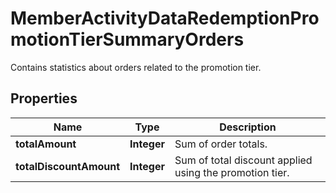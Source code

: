 

# MemberActivityDataRedemptionPromotionTierSummaryOrders

Contains statistics about orders related to the promotion tier.

## Properties

| Name | Type | Description |
|------------ | ------------- | ------------- |
|**totalAmount** | **Integer** | Sum of order totals. |
|**totalDiscountAmount** | **Integer** | Sum of total discount applied using the promotion tier. |



